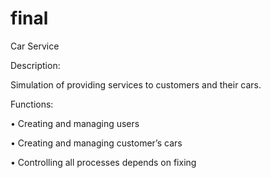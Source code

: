 # final
Car Service

Description:

Simulation of providing services to customers and their cars.

Functions:

•	Creating and managing users

•	Creating and managing customer’s cars

•	Controlling all processes depends on fixing
